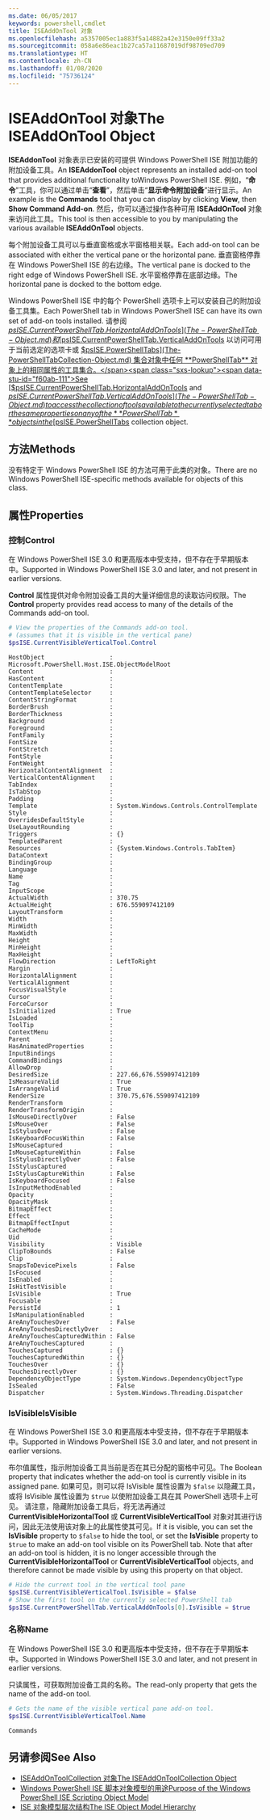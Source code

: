 ```yaml
---
ms.date: 06/05/2017
keywords: powershell,cmdlet
title: ISEAddOnTool 对象
ms.openlocfilehash: a5357005ec1a883f5a14882a42e3150e09ff33a2
ms.sourcegitcommit: 058a6e86eac1b27ca57a11687019df98709ed709
ms.translationtype: HT
ms.contentlocale: zh-CN
ms.lasthandoff: 01/08/2020
ms.locfileid: "75736124"
---
```

# <a name="the-iseaddontool-object"></a><span data-ttu-id="f60ab-103">ISEAddOnTool 对象</span><span class="sxs-lookup"><span data-stu-id="f60ab-103">The ISEAddOnTool Object</span></span>

<span data-ttu-id="f60ab-104">**ISEAddonTool** 对象表示已安装的可提供 Windows PowerShell ISE 附加功能的附加设备工具。</span><span class="sxs-lookup"><span data-stu-id="f60ab-104">An **ISEAddonTool** object represents an installed add-on tool that provides additional functionality toWindows PowerShell ISE.</span></span> <span data-ttu-id="f60ab-105">例如，“**命令**”工具，你可以通过单击“**查看**”，然后单击“**显示命令附加设备**”进行显示。</span><span class="sxs-lookup"><span data-stu-id="f60ab-105">An example is the **Commands** tool that you can display by clicking **View**, then **Show Command Add-on**.</span></span> <span data-ttu-id="f60ab-106">然后，你可以通过操作各种可用 **ISEAddOnTool** 对象来访问此工具。</span><span class="sxs-lookup"><span data-stu-id="f60ab-106">This tool is then accessible to you by manipulating the various available **ISEAddOnTool** objects.</span></span>

<span data-ttu-id="f60ab-107">每个附加设备工具可以与垂直窗格或水平窗格相关联。</span><span class="sxs-lookup"><span data-stu-id="f60ab-107">Each add-on tool can be associated with either the vertical pane or the horizontal pane.</span></span> <span data-ttu-id="f60ab-108">垂直窗格停靠在 Windows PowerShell ISE 的右边缘。</span><span class="sxs-lookup"><span data-stu-id="f60ab-108">The vertical pane is docked to the right edge of Windows PowerShell ISE.</span></span> <span data-ttu-id="f60ab-109">水平窗格停靠在底部边缘。</span><span class="sxs-lookup"><span data-stu-id="f60ab-109">The horizontal pane is docked to the bottom edge.</span></span>

<span data-ttu-id="f60ab-110">Windows PowerShell ISE 中的每个 PowerShell 选项卡上可以安装自己的附加设备工具集。</span><span class="sxs-lookup"><span data-stu-id="f60ab-110">Each PowerShell tab in Windows PowerShell ISE can have its own set of add-on tools installed.</span></span> <span data-ttu-id="f60ab-111">请参阅 [$psISE.CurrentPowerShellTab.HorizontalAddOnTools](The-PowerShellTab-Object.md) 和 [$psISE.CurrentPowerShellTab.VerticalAddOnTools](The-PowerShellTab-Object.md) 以访问可用于当前选定的选项卡或 [$psISE.PowerShellTabs](The-PowerShellTabCollection-Object.md) 集合对象中任何 **PowerShellTab** 对象上的相同属性的工具集合。</span><span class="sxs-lookup"><span data-stu-id="f60ab-111">See [$psISE.CurrentPowerShellTab.HorizontalAddOnTools](The-PowerShellTab-Object.md) and [$psISE.CurrentPowerShellTab.VerticalAddOnTools](The-PowerShellTab-Object.md) to access the collection of tools available to the currently selected tab or the same properties on any of the **PowerShellTab** objects in the [$psISE.PowerShellTabs](The-PowerShellTabCollection-Object.md) collection object.</span></span>

## <a name="methods"></a><span data-ttu-id="f60ab-112">方法</span><span class="sxs-lookup"><span data-stu-id="f60ab-112">Methods</span></span>

<span data-ttu-id="f60ab-113">没有特定于 Windows PowerShell ISE 的方法可用于此类的对象。</span><span class="sxs-lookup"><span data-stu-id="f60ab-113">There are no Windows PowerShell ISE-specific methods available for objects of this class.</span></span>

## <a name="properties"></a><span data-ttu-id="f60ab-114">属性</span><span class="sxs-lookup"><span data-stu-id="f60ab-114">Properties</span></span>

### <a name="control"></a><span data-ttu-id="f60ab-115">控制</span><span class="sxs-lookup"><span data-stu-id="f60ab-115">Control</span></span>

<span data-ttu-id="f60ab-116">在 Windows PowerShell ISE 3.0 和更高版本中受支持，但不存在于早期版本中。</span><span class="sxs-lookup"><span data-stu-id="f60ab-116">Supported in Windows PowerShell ISE 3.0 and later, and not present in earlier versions.</span></span>

<span data-ttu-id="f60ab-117">**Control** 属性提供对命令附加设备工具的大量详细信息的读取访问权限。</span><span class="sxs-lookup"><span data-stu-id="f60ab-117">The **Control** property provides read access to many of the details of the Commands add-on tool.</span></span>

```powershell
# View the properties of the Commands add-on tool.
# (assumes that it is visible in the vertical pane)
$psISE.CurrentVisibleVerticalTool.Control
```

```Output
HostObject                  : Microsoft.PowerShell.Host.ISE.ObjectModelRoot
Content                     :
HasContent                  :
ContentTemplate             :
ContentTemplateSelector     :
ContentStringFormat         :
BorderBrush                 :
BorderThickness             :
Background                  :
Foreground                  :
FontFamily                  :
FontSize                    :
FontStretch                 :
FontStyle                   :
FontWeight                  :
HorizontalContentAlignment  :
VerticalContentAlignment    :
TabIndex                    :
IsTabStop                   :
Padding                     :
Template                    : System.Windows.Controls.ControlTemplate
Style                       :
OverridesDefaultStyle       :
UseLayoutRounding           :
Triggers                    : {}
TemplatedParent             :
Resources                   : {System.Windows.Controls.TabItem}
DataContext                 :
BindingGroup                :
Language                    :
Name                        :
Tag                         :
InputScope                  :
ActualWidth                 : 370.75
ActualHeight                : 676.559097412109
LayoutTransform             :
Width                       :
MinWidth                    :
MaxWidth                    :
Height                      :
MinHeight                   :
MaxHeight                   :
FlowDirection               : LeftToRight
Margin                      :
HorizontalAlignment         :
VerticalAlignment           :
FocusVisualStyle            :
Cursor                      :
ForceCursor                 :
IsInitialized               : True
IsLoaded                    :
ToolTip                     :
ContextMenu                 :
Parent                      :
HasAnimatedProperties       :
InputBindings               :
CommandBindings             :
AllowDrop                   :
DesiredSize                 : 227.66,676.559097412109
IsMeasureValid              : True
IsArrangeValid              : True
RenderSize                  : 370.75,676.559097412109
RenderTransform             :
RenderTransformOrigin       :
IsMouseDirectlyOver         : False
IsMouseOver                 : False
IsStylusOver                : False
IsKeyboardFocusWithin       : False
IsMouseCaptured             :
IsMouseCaptureWithin        : False
IsStylusDirectlyOver        : False
IsStylusCaptured            :
IsStylusCaptureWithin       : False
IsKeyboardFocused           : False
IsInputMethodEnabled        :
Opacity                     :
OpacityMask                 :
BitmapEffect                :
Effect                      :
BitmapEffectInput           :
CacheMode                   :
Uid                         :
Visibility                  : Visible
ClipToBounds                : False
Clip                        :
SnapsToDevicePixels         : False
IsFocused                   :
IsEnabled                   :
IsHitTestVisible            :
IsVisible                   : True
Focusable                   :
PersistId                   : 1
IsManipulationEnabled       :
AreAnyTouchesOver           : False
AreAnyTouchesDirectlyOver   :
AreAnyTouchesCapturedWithin : False
AreAnyTouchesCaptured       :
TouchesCaptured             : {}
TouchesCapturedWithin       : {}
TouchesOver                 : {}
TouchesDirectlyOver         : {}
DependencyObjectType        : System.Windows.DependencyObjectType
IsSealed                    : False
Dispatcher                  : System.Windows.Threading.Dispatcher
```

### <a name="isvisible"></a><span data-ttu-id="f60ab-118">IsVisible</span><span class="sxs-lookup"><span data-stu-id="f60ab-118">IsVisible</span></span>

<span data-ttu-id="f60ab-119">在 Windows PowerShell ISE 3.0 和更高版本中受支持，但不存在于早期版本中。</span><span class="sxs-lookup"><span data-stu-id="f60ab-119">Supported in Windows PowerShell ISE 3.0 and later, and not present in earlier versions.</span></span>

<span data-ttu-id="f60ab-120">布尔值属性，指示附加设备工具当前是否在其已分配的窗格中可见。</span><span class="sxs-lookup"><span data-stu-id="f60ab-120">The Boolean property that indicates whether the add-on tool is currently visible in its assigned pane.</span></span> <span data-ttu-id="f60ab-121">如果可见，则可以将 IsVisible 属性设置为 `$false` 以隐藏工具，或将 IsVisible 属性设置为 `$true` 以使附加设备工具在其 PowerShell 选项卡上可见。   请注意，隐藏附加设备工具后，将无法再通过 **CurrentVisibleHorizontalTool** 或 **CurrentVisibleVerticalTool** 对象对其进行访问，因此无法使用该对象上的此属性使其可见。</span><span class="sxs-lookup"><span data-stu-id="f60ab-121">If it is visible, you can set the **IsVisible** property to `$false` to hide the tool, or set the **IsVisible** property to `$true` to make an add-on tool visible on its PowerShell tab. Note that after an add-on tool is hidden, it is no longer accessible through the **CurrentVisibleHorizontalTool** or **CurrentVisibleVerticalTool** objects, and therefore cannot be made visible by using this property on that object.</span></span>

```powershell
# Hide the current tool in the vertical tool pane
$psISE.CurrentVisibleVerticalTool.IsVisible = $false
# Show the first tool on the currently selected PowerShell tab
$psISE.CurrentPowerShellTab.VerticalAddOnTools[0].IsVisible = $true
```

### <a name="name"></a><span data-ttu-id="f60ab-122">名称</span><span class="sxs-lookup"><span data-stu-id="f60ab-122">Name</span></span>

<span data-ttu-id="f60ab-123">在 Windows PowerShell ISE 3.0 和更高版本中受支持，但不存在于早期版本中。</span><span class="sxs-lookup"><span data-stu-id="f60ab-123">Supported in Windows PowerShell ISE 3.0 and later, and not present in earlier versions.</span></span>

<span data-ttu-id="f60ab-124">只读属性，可获取附加设备工具的名称。</span><span class="sxs-lookup"><span data-stu-id="f60ab-124">The read-only property that gets the name of the add-on tool.</span></span>

```powershell
# Gets the name of the visible vertical pane add-on tool.
$psISE.CurrentVisibleVerticalTool.Name
```

```Output
Commands
```

## <a name="see-also"></a><span data-ttu-id="f60ab-125">另请参阅</span><span class="sxs-lookup"><span data-stu-id="f60ab-125">See Also</span></span>

- [<span data-ttu-id="f60ab-126">ISEAddOnToolCollection 对象</span><span class="sxs-lookup"><span data-stu-id="f60ab-126">The ISEAddOnToolCollection Object</span></span>](The-ISEAddOnToolCollection-Object.md)
- [<span data-ttu-id="f60ab-127">Windows PowerShell ISE 脚本对象模型的用途</span><span class="sxs-lookup"><span data-stu-id="f60ab-127">Purpose of the Windows PowerShell ISE Scripting Object Model</span></span>](Purpose-of-the-Windows-PowerShell-ISE-Scripting-Object-Model.md)
- [<span data-ttu-id="f60ab-128">ISE 对象模型层次结构</span><span class="sxs-lookup"><span data-stu-id="f60ab-128">The ISE Object Model Hierarchy</span></span>](The-ISE-Object-Model-Hierarchy.md)
